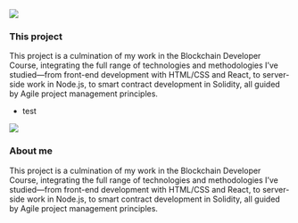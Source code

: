 
<div className='content-right'>
<img src='/icons/code.svg'>

### This project

This project is a culmination of my work in the Blockchain Developer Course, integrating the full range of technologies and methodologies I’ve studied—from front-end development with HTML/CSS and React, to server-side work in Node.js, to smart contract development in Solidity, all guided by Agile project management principles.

- test

</div>

<div className='content-left'>
<img src='/icons/star.svg'>

### About me

This project is a culmination of my work in the Blockchain Developer Course, integrating the full range of technologies and methodologies I’ve studied—from front-end development with HTML/CSS and React, to server-side work in Node.js, to smart contract development in Solidity, all guided by Agile project management principles. 

</div>


